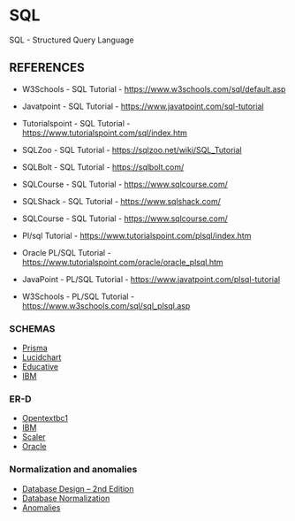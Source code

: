 # SQL

SQL - Structured Query Language

## REFERENCES

- W3Schools - SQL Tutorial - https://www.w3schools.com/sql/default.asp
- Javatpoint - SQL Tutorial - https://www.javatpoint.com/sql-tutorial
- Tutorialspoint - SQL Tutorial - https://www.tutorialspoint.com/sql/index.htm
- SQLZoo - SQL Tutorial - https://sqlzoo.net/wiki/SQL_Tutorial
- SQLBolt - SQL Tutorial - https://sqlbolt.com/
- SQLCourse - SQL Tutorial - https://www.sqlcourse.com/
- SQLShack - SQL Tutorial - https://www.sqlshack.com/
- SQLCourse - SQL Tutorial - https://www.sqlcourse.com/

- Pl/sql Tutorial - https://www.tutorialspoint.com/plsql/index.htm
- Oracle PL/SQL Tutorial - https://www.tutorialspoint.com/oracle/oracle_plsql.htm
- JavaPoint - PL/SQL Tutorial - https://www.javatpoint.com/plsql-tutorial
- W3Schools - PL/SQL Tutorial - https://www.w3schools.com/sql/sql_plsql.asp

### SCHEMAS

- [Prisma](https://www.prisma.io/dataguide/intro/intro-to-schemas)
- [Lucidchart](https://www.lucidchart.com/pages/database-diagram/database-schema)
- [Educative](https://www.educative.io/blog/what-are-database-schemas-examples)
- [IBM](https://www.ibm.com/topics/database-schema)

### ER-D

- [Opentextbc1](https://opentextbc.ca/dbdesign01/chapter/chapter-8-entity-relationship-model/)
- [IBM](https://www.ibm.com/docs/en/ida/9.1.1?topic=entities-primary-foreign-keys)
- [Scaler](https://www.scaler.com/topics/dbms/relational-model-in-dbms/)
- [Oracle](https://www.oracle.com/database/what-is-a-relational-database/)

### Normalization and anomalies

- [Database Design – 2nd Edition](https://opentextbc.ca/dbdesign01/chapter/chapter-12-normalization/)
- [Database Normalization](https://www.databasestar.com/database-normalization/)
- [Anomalies](https://www.bbc.co.uk/bitesize/guides/zc93tv4/revision/2)